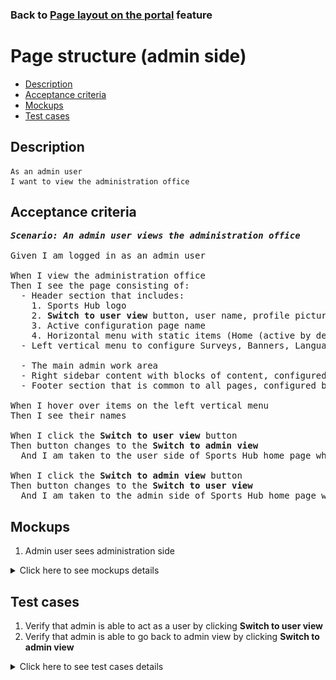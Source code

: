 ### Back to [Page layout on the portal](../../) feature

# Page structure (admin side)

- [Description](#description)
- [Acceptance criteria](#acceptance-criteria)
- [Mockups](#mockups)
- [Test cases](#test-cases)

## Description

    As an admin user
    I want to view the administration office

## Acceptance criteria

<pre>
<b><i>Scenario: An admin user views the administration office</i></b>

Given I am logged in as an admin user

When I view the administration office
Then I see the page consisting of:
  - Header section that includes:
    1. Sports Hub logo
    2. <b>Switch to user view</b> button, user name, profile picture, and profile link
    3. Active configuration page name
    4. Horizontal menu with static items (Home (active by default), Lifestyle, Video, Dealbook) and created ones
  - Left vertical menu to configure Surveys, Banners, Languages, Footer, Social Networks, Users, Information architecture (sports categories, subcategories (conferences), teams), Teams, News Partners, Advertising. 

  - The main admin work area
  - Right sidebar content with blocks of content, configured by admin
  - Footer section that is common to all pages, configured by admin

When I hover over items on the left vertical menu
Then I see their names

When I click the <b>Switch to user view</b> button
Then button changes to the <b>Switch to admin view</b>
  And I am taken to the user side of Sports Hub home page where I can act as a regular user

When I click the <b>Switch to admin view</b> button
Then button changes to the <b>Switch to user view</b>
  And I am taken to the admin side of Sports Hub home page where I can act as an admin
</pre>

## Mockups

1. Admin user sees administration side

<details>
  <summary>Click here to see mockups details</summary>

**1. Admin user sees administration side:**

![Admin user sees administration side](/products/sports_hub_portal/web_application_features/project_layout/images/admin_side.png)

</details>

## Test cases

1. Verify that admin is able to act as a user by clicking <b>Switch to user view</b>
2. Verify that admin is able to go back to admin view by clicking <b>Switch to admin view</b>

<details>
  <summary>Click here to see test cases details</summary>

### **#1. Verify that admin is able to act as a user by clicking Switch to user view**

|Preconditions|Steps|Expected result
------|-------|----------
|- Go to the Sports Hub home page</br>- Log in with admin account|1) Go to any page</br>2) Click **Switch to user view** in the upper-right corner of the page</br>3) Browse different pages|2) Admin goes to the home page in the user view mode</br>3) Admin can interact with pages as a regular user|

### **#2. Verify that admin is able to go back to admin view by clicking Switch to admin view**

|Preconditions|Steps|Expected result
------|-------|----------
|- Go to the Sports Hub home page</br>- Log in with admin account</br>- Admin in the user view mode|1) Go to any page</br>2) Click **Switch to admin view** in the upper-right corner of the page</br>3) Browse different pages|2) Admin goes to the home page in admin mode</br>3) Admin can interact with pages as an admin|

</details>
